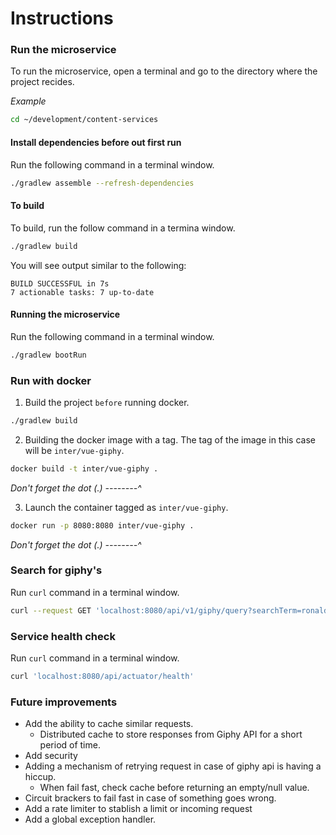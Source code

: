 # Instructions

### Run the microservice

To run the microservice, open a terminal and go to the directory where the project recides.

_Example_

```bash
cd ~/development/content-services
```

#### Install dependencies before out first run

Run the following command in a terminal window.

```bash
./gradlew assemble --refresh-dependencies
````

#### To build

To build, run the follow command in a termina window.

```bash
./gradlew build
````

You will see output similar to the following:
```
BUILD SUCCESSFUL in 7s
7 actionable tasks: 7 up-to-date
```

#### Running the microservice

Run the following command in a terminal window.

```bash
./gradlew bootRun
````

### Run with docker

1. Build the project `before` running docker.
```bash
./gradlew build
````

2. Building the docker image with a tag. The tag of the image in this case will be `inter/vue-giphy`.

```bash
docker build -t inter/vue-giphy . 
````
_Don't forget the dot (.) --------^_


3. Launch the container tagged as `inter/vue-giphy`.

```bash
docker run -p 8080:8080 inter/vue-giphy . 
````
_Don't forget the dot (.) --------^_

### Search for giphy's

Run `curl` command in a terminal window.
```bash
curl --request GET 'localhost:8080/api/v1/giphy/query?searchTerm=ronaldinho&searchTerm=dinho'
````

### Service health check

Run `curl` command in a terminal window.
```bash
curl 'localhost:8080/api/actuator/health'
````

### Future improvements
- Add the ability to cache similar requests. 
	- Distributed cache to store responses from Giphy API for a short period of time.
- Add security
- Adding a mechanism of retrying request in case of giphy api is having a hiccup.
	- When fail fast, check cache before returning an empty/null value.
- Circuit brackers to fail fast in case of something goes wrong.
- Add a rate limiter to stablish a limit or incoming request
- Add a global exception handler. 
